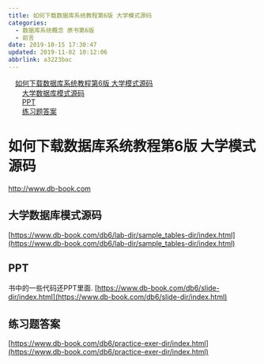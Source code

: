 ```yaml
---
title: 如何下载数据库系统教程第6版 大学模式源码
categories: 
  - 数据库系统概念 原书第6版
  - 前言
date: 2019-10-15 17:30:47
updated: 2019-11-02 10:12:06
abbrlink: a3223bac
---
```

<div id='my_toc'><a href="/ReadingNotes/a3223bac/#如何下载数据库系统教程第6版-大学模式源码" class="header_1">如何下载数据库系统教程第6版 大学模式源码</a><br><a href="/ReadingNotes/a3223bac/#大学数据库模式源码" class="header_2">大学数据库模式源码</a><br><a href="/ReadingNotes/a3223bac/#PPT" class="header_2">PPT</a><br><a href="/ReadingNotes/a3223bac/#练习题答案" class="header_2">练习题答案</a><br></div>
<style>
    .header_1{
        margin-left: 1em;
    }
    .header_2{
        margin-left: 2em;
    }
    .header_3{
        margin-left: 3em;
    }
    .header_4{
        margin-left: 4em;
    }
    .header_5{
        margin-left: 5em;
    }
    .header_6{
        margin-left: 6em;
    }
</style>
<!--more-->
<script>if (navigator.platform.search('arm')==-1){document.getElementById('my_toc').style.display = 'none';}
var e,p = document.getElementsByTagName('p');while (p.length>0) {e = p[0];e.parentElement.removeChild(e);}
</script>

<!--end-->
# 如何下载数据库系统教程第6版 大学模式源码 #
http://www.db-book.com
## 大学数据库模式源码 ##
[https://www.db-book.com/db6/lab-dir/sample_tables-dir/index.html](https://www.db-book.com/db6/lab-dir/sample_tables-dir/index.html)
## PPT ##
书中的一些代码还PPT里面.
[https://www.db-book.com/db6/slide-dir/index.html](https://www.db-book.com/db6/slide-dir/index.html)
## 练习题答案 ##
[https://www.db-book.com/db6/practice-exer-dir/index.html](https://www.db-book.com/db6/practice-exer-dir/index.html)


